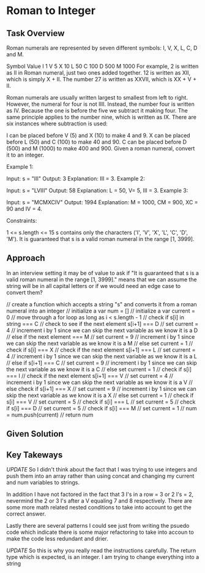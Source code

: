 # Roman to Integer

## Task Overview
Roman numerals are represented by seven different symbols: I, V, X, L, C, D and M.

Symbol       Value
I             1
V             5
X             10
L             50
C             100
D             500
M             1000
For example, 2 is written as II in Roman numeral, just two ones added together. 12 is written as XII, which is simply X + II. The number 27 is written as XXVII, which is XX + V + II.

Roman numerals are usually written largest to smallest from left to right. However, the numeral for four is not IIII. Instead, the number four is written as IV. Because the one is before the five we subtract it making four. The same principle applies to the number nine, which is written as IX. There are six instances where subtraction is used:

I can be placed before V (5) and X (10) to make 4 and 9. 
X can be placed before L (50) and C (100) to make 40 and 90. 
C can be placed before D (500) and M (1000) to make 400 and 900.
Given a roman numeral, convert it to an integer.

 

Example 1:

Input: s = "III"
Output: 3
Explanation: III = 3.
Example 2:

Input: s = "LVIII"
Output: 58
Explanation: L = 50, V= 5, III = 3.
Example 3:

Input: s = "MCMXCIV"
Output: 1994
Explanation: M = 1000, CM = 900, XC = 90 and IV = 4.
 

Constraints:

1 <= s.length <= 15
s contains only the characters ('I', 'V', 'X', 'L', 'C', 'D', 'M').
It is guaranteed that s is a valid roman numeral in the range [1, 3999].

## Approach

In an interview setting it may be of value to ask if "It is guaranteed that s is a valid roman numeral in the range [1, 3999]." means that we can assume the string will be in all capital letters or if we would need an edge case to convert them?

// create a function which accepts a string "s" and converts it from a roman numeral into an integer
    // initialize a var num = []
    // initialize a var current = 0
    // move through a for loop as long as i < s.length - 1
        // check if s[i] in string  === C
            // check to see if the next element s[i+1] === D
                // set current = 4
                // increment i by 1 since we can skip the next variable as we know it is a D
            // else if the next element === M
                // set current = 9
                // increment i by 1 since we can skip the next variable as we know it is a M
            // else set current = 1
        // check if s[i] === X
            // check if the next element s[i+1] === L
                // set current = 4
                // increment i by 1 since we can skip the next variable as we know it is a L
            // else if s[i+1] === C
                // set current = 9
                // increment i by 1 since we can skip the next variable as we know it is a C
            // else set current = 1
        // check if s[i] === I
            // check if the next element s[i+1] === V
                // set current = 4
                // increment i by 1 since we can skip the next variable as we know it is a V
            // else check if s[i+1] === X
                // set current = 9
                // increment i by 1 since we can skip the next variable as we know it is a X
            // else set current = 1
        // check if s[i] === V
            // set current = 5
        // check if s[i] === L
            // set current = 5
        // check if s[i] === D
            // set current = 5
        // check if s[i] === M
            // set current = 1
        // num = num.push(current)
    // return num

## Given Solution

## Key Takeways

*UPDATE* So I didn't think about the fact that I was trying to use integers and push them into an array rather than using concat and changing my current and num variables to strings.

In addition I have not factored in the fact that 3 I's in a row = 3 or 2 I's = 2, nevermind the 2 or 3 I's after a V equaling 7 and 8 respectively. There are some more math related nested conditions to take into account to get the correct answer.

Lastly there are several patterns I could see just from writing the psuedo code which indicate there is some major refactoring to take into accoun to make the code less redundant and drier.

*UPDATE* So this is why you really read the instructions carefully. The return type which is expected, is an integer. I am trying to change everything into a string
